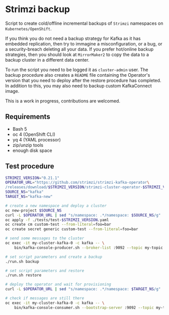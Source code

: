 # Strimzi backup
Script to create cold/offline incremental backups of `Strimzi` namespaces on `Kubernetes/OpenShift`.

If you think you do not need a backup strategy for Kafka as it has embedded replication, then try to
immagine a misconfiguration, or a bug, or a security-breach deleting all your data. If you prefer
hot/online backup strategies, then you should look at `MirrorMaker2` to copy the data to a backup
cluster in a different data center.

To run the script you need to be logged it as `cluster-admin` user. The backup procedure also creates
a `README` file containing the Operator's version that you need to deploy after the restore procedure
has completed. In addition to this, you may also need to backup custom KafkaConnect image.

This is a work in progress, contributions are welcomed.

## Requirements
- Bash 5
- oc 4 (OpenShift CLI)
- yq 4 (YAML processor)
- zip/unzip tools
- enough disk space

## Test procedure
```sh
STRIMZI_VERSION="0.21.1"
OPERATOR_URL="https://github.com/strimzi/strimzi-kafka-operator\
/releases/download/$STRIMZI_VERSION/strimzi-cluster-operator-$STRIMZI_VERSION.yaml"
SOURCE_NS="kafka"
TARGET_NS="kafka-new"

# create a new namespace and deploy a cluster
oc new-project $SOURCE_NS
curl -L $OPERATOR_URL | sed "s/namespace: .*/namespace: $SOURCE_NS/g" | oc apply -f -
oc apply -f ./tests/test-$STRIMZI_VERSION.yaml
oc create cm custom-test --from-literal=foo=bar
oc create secret generic custom-test --from-literal=foo=bar

# send some messages to the cluster
oc exec -it my-cluster-kafka-0 -c kafka -- \
    bin/kafka-console-producer.sh --broker-list :9092 --topic my-topic

# set script parameters and create a backup
./run.sh backup

# set script parameters and restore
./run.sh restore

# deploy the operator and wait for provisioning
curl -L $OPERATOR_URL | sed "s/namespace: .*/namespace: $TARGET_NS/g" | oc apply -f -

# check if messages are still there
oc exec -it my-cluster-kafka-0 -c kafka -- \
    bin/kafka-console-consumer.sh --bootstrap-server :9092 --topic my-topic --from-beginning
```
